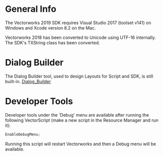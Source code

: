# General Info

The Vectorworks 2019 SDK requires Visual Studio 2017 (toolset v141) on Windows and Xcode version 8.2 on the Mac.

Vectorworks 2018 has been converted to Unicode using UTF-16 internally. The SDK's TXString class has been converted.

# Dialog Builder

The Dialog Builder tool, used to design Layouts for Script and SDK, is still built-in. [Dialog_Builder](../Info/Dialog%20Builder.md)

# Developer Tools

Developer tools under the 'Debug' menu are available after running the following VectorScript (make a new script in the Resource Manager and run it):

```vs
EnableDebugMenu;
```

Running this script will restart Vectorworks and then a Debug menu will be available.
